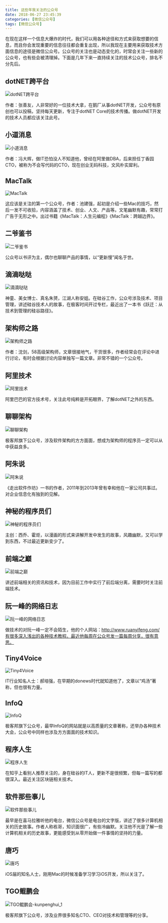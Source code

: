 ```yaml
---
title: 这些年我关注的公众号
date: 2018-06-27 23:45:39
categories: [微信公众号]
tags: [微信公众号]
---
```


在现在这样一个信息大爆炸的时代，我们可以用各种途径和方式来获取想要的信息，而且你会发现重要的信息往往都会重复出现，所以我现在主要用来获取技术方面信息的途径是微信公众号。公众号的关注也是动态变化的，时常会关注一些新的公众号，也有些会被清理掉。下面是几年下来一直持续关注的技术公众号，排名不分先后。

<!--more-->

## dotNET跨平台
![dotNET跨平台](http://fwhyy.com/img/post/qrcode_opendotnet_1.jpg)

作者：张善友，人非常好的一位技术大拿，在鹅厂从事dotNET开发，公众号有原创也可以投稿，坚持每天更新，专注于dotNET Core的技术传播。做dotNET开发的技术人员都应该关注此号。

## 小道消息
![小道消息](http://fwhyy.com/img/post/qrcode_webnotes_1.jpg)

作者：冯大辉，做IT恐怕没人不知道他，曾经在阿里做DBA，后来担任丁香园CTO，被称为不会写代码的CTO，现在创业无码科技，文风朴实犀利。

## MacTalk
![MacTalk](http://fwhyy.com/img/post/qrcode_mactalkpro_1.jpg)

这应该是关注的第一个公众号，作者：池建强，起初是介绍一些Mac的技巧，然后一发不可收拾，内容涵盖了技术、创业、人文、产品等。文笔幽默有趣，常常打广告于无形之中。出过书籍《MacTalk：人生元编程》《MacTalk：跨越边界》。

## 二爷鉴书
![二爷鉴书](http://fwhyy.com/img/post/qrcode_findbook_1.jpg)

公众号以书评为主，偶尔也聊聊产品的事情，以“更新慢”闻名于世。

## 滴滴哒哒
![滴滴哒哒](http://fwhyy.com/img/post/qrcode_angelatalk_1.jpg)

神童、美女博士、真名朱赟，江湖人称安姐。在硅谷工作，公众号涉及技术、项目管理，讲述硅谷技术人的故事，在极客时间开过专栏，最近出了一本书《跃迁：从技术到管理的硅谷路径》。

## 架构师之路
![架构师之路](http://fwhyy.com/img/post/qrcode_road5858_1.jpg)

作者：沈剑，58高级架构师，文章很接地气，干货很多，作者经常会在评论中进行讨论，有时会根据讨论内容单独写一篇文章。非常不错的一个公众号。

## 阿里技术
![阿里技术](http://fwhyy.com/img/post/qrcode_ali_tech_1.jpg)

阿里巴巴的官方技术号，关注此号纯粹是开拓眼界，了解dotNET之外的东西。

## 聊聊架构
![聊聊架构](http://fwhyy.com/img/post/qrcode_archtime_1.jpg)

极客邦旗下公众号，涉及软件架构的方方面面，想成为架构师的程序员一定可以从中获益良多。

## 阿朱说
![阿朱说](http://fwhyy.com/img/post/qrcode_azhushuo_1.jpg)

《走出软件作坊》一书的作者，2011年到2013年曾有幸和他在一家公司共事过。对企业信息化有独到的见解。

## 神秘的程序员们
![神秘的程序员们](http://fwhyy.com/img/post/qrcode_coderstory_1.jpg)

主创：西乔、霍炬，以漫画的形式来讲解开发中发生的故事，风趣幽默，又可以学到东西，不过最近更新变少了。

## 前端之巅
![前端之巅](http://fwhyy.com/img/post/qrcode_frontshow_1.jpg)

讲述前端相关的资讯和技术，因为目前工作中实行了前后端分离，需要时时关注前端技术。

## 阮一峰的网络日志
![阮一峰的网络日志](http://fwhyy.com/img/post/qrcode_gh_2f5c59ad6e1e_1.jpg)

做技术的对阮一峰一定不会陌生，他的个人网站：http://www.ruanyifeng.com/有很多深入浅出的各种技术教程。最近他每周在公众号发一篇每周分享，很有意思。

## Tiny4Voice
![Tiny4Voice](http://fwhyy.com/img/post/qrcode_tiny4voice_1.jpg)

IT行业知名人士：郝培强，在早期的donews时代就知道他了，文章以“鸡汤”著称，但也很有力量。

## InfoQ
![InfoQ](http://fwhyy.com/img/post/qrcode_infoqchina_1.jpg)

极客邦旗下公众号，最早InfoQ的网站就是以高质量的文章著称，还举办各种技术大会，公众号中同样也涉及方方面面的技术知识。

## 程序人生
![程序人生](http://fwhyy.com/img/post/qrcode_programmer_life_1.jpg)

在知乎上看别人推荐关注的，身在硅谷的IT人，更新不是很频繁，但每一篇写的都很深入。最近关注区块链相关技术。

## 软件那些事儿
![软件那些事儿](http://fwhyy.com/img/post/qrcode_ruanjiannaxieshier_1.jpg)

最早是在喜马拉雅听他的电台，微信公众号是电台的文字版，讲述了很多计算机相关的历史故事。作者人称栋哥，知识面很广，有些冷幽默。关注他不光是了解一些计算机相关的历史故事，更能感受到从零开始做一件事情的坚持的力量。

## 唐巧
![唐巧](http://fwhyy.com/img/post/qrcode_tangqiaotalk_1.jpg)

iOS届的知名人士，刚用Mac的时候准备学习学习iOS开发，所以关注了。

## TGO鲲鹏会
![TGO鲲鹏会-kunpenghui_1](http://fwhyy.com/img/post/qrcode_tgo-kunpenghui_1.jpg)

极客邦旗下公众号，涉及业界很多知名CTO、CEO对技术和管理等的分享。


